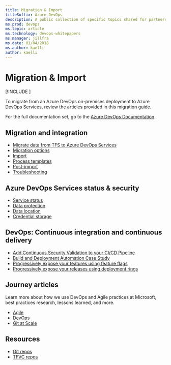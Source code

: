 ```yaml
---
title: Migration & Import
titleSuffix: Azure DevOps
description: A public collection of specific topics shared for partners.
ms.prod: devops
ms.topic: article
ms.technology: devops-whitepapers
ms.manager: jillfra
ms.date: 01/04/2018
ms.author: kaelli
author: kaelli
---
```


# Migration & Import

[!INCLUDE [ ](_shared/version-azure-devops.md)]

To migrate from an Azure DevOps on-premises deployment to Azure DevOps Services, review the articles provided in this migration guide.   

For the full documentation set, go to the [Azure DevOps Documentation](../index.md).
   
##	Migration and integration

- [Migrate data from TFS to Azure DevOps Services](migration-overview.md)  
- [Migration options](migrate-from-tfs.md)   
- [Import](migration-import.md)  
- [Process templates](migration-processtemplates.md)  
- [Post-import](migration-post-import.md)  
- [Troubleshooting](migration-troubleshooting.md)  

##	Azure DevOps Services status & security

- [Service status](../user-guide/service-status-info.md)
- [Data protection](../organizations/security/data-protection.md)
- [Data location](../organizations/security/data-location.md)
- [Credential storage](../organizations/security/credential-storage.md)

##	DevOps: Continuous integration and continuous delivery

- [Add Continuous Security Validation to your CI/CD Pipeline](security-validation-cicd-pipeline.md)
- [Build and Deployment Automation Case Study](build-deployment-best-practices.md)
- [Progressively expose your features using feature flags](phase-features-with-feature-flags.md)
- [Progressively expose your releases using deployment rings](phase-rollout-with-rings.md)

## Journey articles

Learn more about how we use DevOps and Agile practices at Microsoft, best practices research, lessons learned, and more.

*   [Agile](/azure/devops/learn/agile/what-is-agile)
*   [DevOps](/azure/devops/learn/what-is-devops)
*   [Git at Scale](/azure/devops/learn/git/git-at-scale)

## Resources

- [Git repos](../repos/git/index.md)
- [TFVC repos](../repos/tfvc/index.md)



